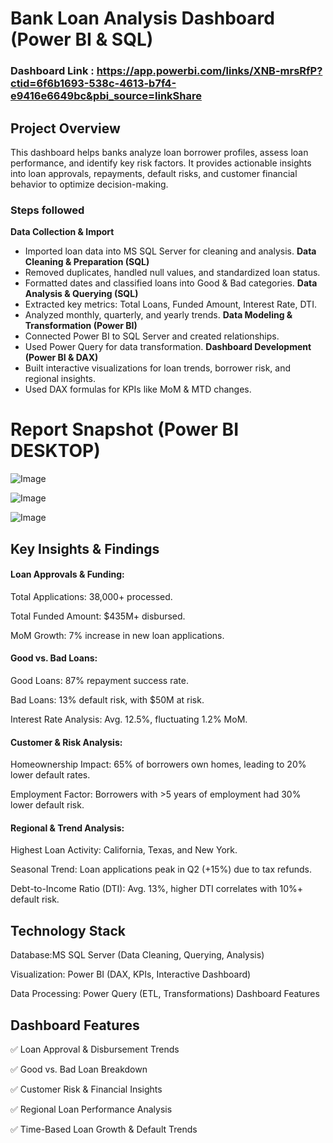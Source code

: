 # Bank Loan Analysis Dashboard (Power BI & SQL)

### Dashboard Link : https://app.powerbi.com/links/XNB-mrsRfP?ctid=6f6b1693-538c-4613-b7f4-e9416e6649bc&pbi_source=linkShare

## Project Overview
This dashboard helps banks analyze loan borrower profiles, assess loan performance, and identify key risk factors. It provides actionable insights into loan approvals, repayments, default risks, and customer financial behavior to optimize decision-making.


### Steps followed 

**Data Collection & Import**
- Imported loan data into MS SQL Server for cleaning and analysis.
**Data Cleaning & Preparation (SQL)**
- Removed duplicates, handled null values, and standardized loan status.
- Formatted dates and classified loans into Good & Bad categories.
**Data Analysis & Querying (SQL)**
- Extracted key metrics: Total Loans, Funded Amount, Interest Rate, DTI.
- Analyzed monthly, quarterly, and yearly trends.
**Data Modeling & Transformation (Power BI)**
- Connected Power BI to SQL Server and created relationships.
- Used Power Query for data transformation.
**Dashboard Development (Power BI & DAX)**
- Built interactive visualizations for loan trends, borrower risk, and regional insights.
- Used DAX formulas for KPIs like MoM & MTD changes.
 
 # Report Snapshot (Power BI DESKTOP)

 
![Image](https://github.com/user-attachments/assets/fbbe9a07-94a3-4004-899c-65796f1e486a)

![Image](https://github.com/user-attachments/assets/960b26c4-c6a5-4b83-a3b9-edda11e59bee)

![Image](https://github.com/user-attachments/assets/ab5ec0a1-df69-4a13-94bc-ac8e17c92b0e)



## Key Insights & Findings
#### **Loan Approvals & Funding:**

Total Applications: 38,000+ processed.

Total Funded Amount: $435M+ disbursed.

MoM Growth: 7% increase in new loan applications.

#### **Good vs. Bad Loans:**

Good Loans: 87% repayment success rate.

Bad Loans: 13% default risk, with $50M at risk.

Interest Rate Analysis: Avg. 12.5%, fluctuating 1.2% MoM.

#### **Customer & Risk Analysis:**


Homeownership Impact: 65% of borrowers own homes, leading to 20% lower default rates.

Employment Factor: Borrowers with >5 years of employment had 30% lower default risk.

#### **Regional & Trend Analysis:**

Highest Loan Activity: California, Texas, and New York.

Seasonal Trend: Loan applications peak in Q2 (+15%) due to tax refunds.

Debt-to-Income Ratio (DTI): Avg. 13%, higher DTI correlates with 10%+ default risk.

## Technology Stack

Database:MS SQL Server (Data Cleaning, Querying, Analysis)

Visualization: Power BI (DAX, KPIs, Interactive Dashboard)

Data Processing: Power Query (ETL, Transformations)
Dashboard Features

## Dashboard Features

✅ Loan Approval & Disbursement Trends

✅ Good vs. Bad Loan Breakdown

✅ Customer Risk & Financial Insights

✅ Regional Loan Performance Analysis

✅ Time-Based Loan Growth & Default Trends
